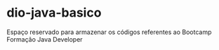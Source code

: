 # dio-java-basico
Espaço reservado para armazenar os códigos referentes ao Bootcamp Formação Java Developer
